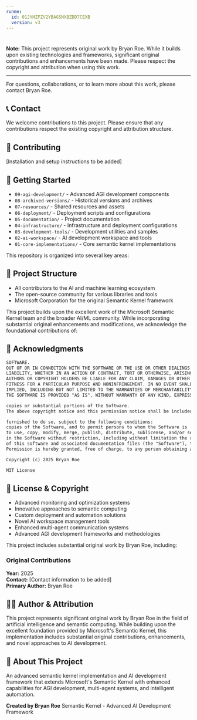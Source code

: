```yaml
---
runme:
  id: 01JYHZFZV2YBAGSNXBZDD7CEXB
  version: v3
---
```


# 

**Note:** This project represents original work by Bryan Roe. While it builds upon existing technologies and frameworks, significant original contributions and enhancements have been made. Please respect the copyright and attribution when using this work.

---

For questions, collaborations, or to learn more about this work, please contact Bryan Roe.

## 📞 Contact

We welcome contributions to this project. Please ensure that any contributions respect the existing copyright and attribution structure.

## 🤝 Contributing

[Installation and setup instructions to be added]

## 🚀 Getting Started

- `09-agi-development/` - Advanced AGI development components
- `08-archived-versions/` - Historical versions and archives
- `07-resources/` - Shared resources and assets
- `06-deployment/` - Deployment scripts and configurations
- `05-documentation/` - Project documentation
- `04-infrastructure/` - Infrastructure and deployment configurations
- `03-development-tools/` - Development utilities and samples
- `02-ai-workspace/` - AI development workspace and tools
- `01-core-implementations/` - Core semantic kernel implementations

This repository is organized into several key areas:

## 📁 Project Structure

- All contributors to the AI and machine learning ecosystem
- The open-source community for various libraries and tools
- Microsoft Corporation for the original Semantic Kernel framework

This project builds upon the excellent work of the Microsoft Semantic Kernel team and the broader AI/ML community. While incorporating substantial original enhancements and modifications, we acknowledge the foundational contributions of:

## 🙏 Acknowledgments

```md {"id":"01JYHZFZYFGA80ABHEV9BRA49Y"}
SOFTWARE.
OUT OF OR IN CONNECTION WITH THE SOFTWARE OR THE USE OR OTHER DEALINGS IN THE
LIABILITY, WHETHER IN AN ACTION OF CONTRACT, TORT OR OTHERWISE, ARISING FROM,
AUTHORS OR COPYRIGHT HOLDERS BE LIABLE FOR ANY CLAIM, DAMAGES OR OTHER
FITNESS FOR A PARTICULAR PURPOSE AND NONINFRINGEMENT. IN NO EVENT SHALL THE
IMPLIED, INCLUDING BUT NOT LIMITED TO THE WARRANTIES OF MERCHANTABILITY,
THE SOFTWARE IS PROVIDED "AS IS", WITHOUT WARRANTY OF ANY KIND, EXPRESS OR

copies or substantial portions of the Software.
The above copyright notice and this permission notice shall be included in all

furnished to do so, subject to the following conditions:
copies of the Software, and to permit persons to whom the Software is
to use, copy, modify, merge, publish, distribute, sublicense, and/or sell
in the Software without restriction, including without limitation the rights
of this software and associated documentation files (the "Software"), to deal
Permission is hereby granted, free of charge, to any person obtaining a copy

Copyright (c) 2025 Bryan Roe

MIT License
```

## 📄 License & Copyright

- Advanced monitoring and optimization systems
- Innovative approaches to semantic computing
- Custom deployment and automation solutions
- Novel AI workspace management tools
- Enhanced multi-agent communication systems
- Advanced AGI development frameworks and methodologies

This project includes substantial original work by Bryan Roe, including:

### Original Contributions

**Year:** 2025  
**Contact:** [Contact information to be added]  
**Primary Author:** Bryan Roe

## 👨‍💻 Author & Attribution

This project represents significant original work by Bryan Roe in the field of artificial intelligence and semantic computing. While building upon the excellent foundation provided by Microsoft's Semantic Kernel, this implementation includes substantial original contributions, enhancements, and novel approaches to AI development.

## 🌟 About This Project

An advanced semantic kernel implementation and AI development framework that extends Microsoft's Semantic Kernel with enhanced capabilities for AGI development, multi-agent systems, and intelligent automation.

**Created by Bryan Roe**
Semantic Kernel - Advanced AI Development Framework